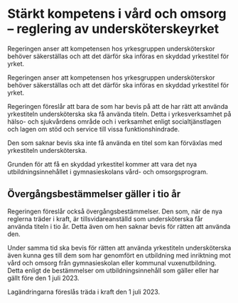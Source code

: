 # Stärkt kompetens i vård och omsorg – reglering av undersköterskeyrket

Regeringen anser att kompetensen hos yrkesgruppen undersköterskor behöver säkerställas och att det därför ska införas en skyddad yrkestitel för yrket.

Regeringen anser att kompetensen hos yrkesgruppen undersköterskor behöver säkerställas och att det därför ska införas en skyddad yrkestitel för yrket.

Regeringen föreslår att bara de som har bevis på att de har rätt att använda yrkestiteln undersköterska ska få använda titeln. Detta i yrkesverksamhet på hälso- och sjukvårdens område och i verksamhet enligt socialtjänstlagen och lagen om stöd och service till vissa funktionshindrade.

Den som saknar bevis ska inte få använda en titel som kan förväxlas med yrkestiteln undersköterska.

Grunden för att få en skyddad yrkestitel kommer att vara det nya utbildningsinnehållet i gymnasieskolans vård- och omsorgsprogram.

## Övergångsbestämmelser gäller i tio år

Regeringen föreslår också övergångsbestämmelser. Den som, när de nya reglerna träder i kraft, är tillsvidareanställd som undersköterska får  använda titeln i tio år. Detta även om hen saknar bevis för rätten att använda den.

Under samma tid ska bevis för rätten att använda yrkestiteln undersköterska även kunna ges till dem som har genomfört en utbildning med inriktning mot vård och omsorg från gymnasieskolan eller kommunal vuxenutbildning. Detta enligt de bestämmelser om utbildningsinnehåll som gäller eller har gällt före den 1 juli 2023.

Lagändringarna föreslås träda i kraft den 1 juli 2023.
